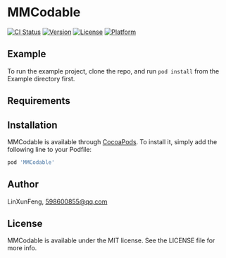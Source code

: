 # MMCodable

[![CI Status](https://img.shields.io/travis/LinXunFeng/MMCodable.svg?style=flat)](https://travis-ci.org/LinXunFeng/MMCodable)
[![Version](https://img.shields.io/cocoapods/v/MMCodable.svg?style=flat)](https://cocoapods.org/pods/MMCodable)
[![License](https://img.shields.io/cocoapods/l/MMCodable.svg?style=flat)](https://cocoapods.org/pods/MMCodable)
[![Platform](https://img.shields.io/cocoapods/p/MMCodable.svg?style=flat)](https://cocoapods.org/pods/MMCodable)

## Example

To run the example project, clone the repo, and run `pod install` from the Example directory first.

## Requirements

## Installation

MMCodable is available through [CocoaPods](https://cocoapods.org). To install
it, simply add the following line to your Podfile:

```ruby
pod 'MMCodable'
```

## Author

LinXunFeng, 598600855@qq.com

## License

MMCodable is available under the MIT license. See the LICENSE file for more info.

